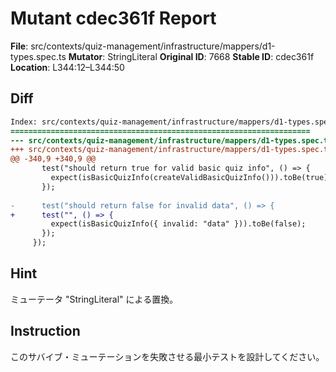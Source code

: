 # Mutant cdec361f Report

**File**: src/contexts/quiz-management/infrastructure/mappers/d1-types.spec.ts
**Mutator**: StringLiteral
**Original ID**: 7668
**Stable ID**: cdec361f
**Location**: L344:12–L344:50

## Diff

```diff
Index: src/contexts/quiz-management/infrastructure/mappers/d1-types.spec.ts
===================================================================
--- src/contexts/quiz-management/infrastructure/mappers/d1-types.spec.ts	original
+++ src/contexts/quiz-management/infrastructure/mappers/d1-types.spec.ts	mutated #7668
@@ -340,9 +340,9 @@
       test("should return true for valid basic quiz info", () => {
         expect(isBasicQuizInfo(createValidBasicQuizInfo())).toBe(true);
       });
 
-      test("should return false for invalid data", () => {
+      test("", () => {
         expect(isBasicQuizInfo({ invalid: "data" })).toBe(false);
       });
     });
```

## Hint

ミューテータ "StringLiteral" による置換。

## Instruction

このサバイブ・ミューテーションを失敗させる最小テストを設計してください。
